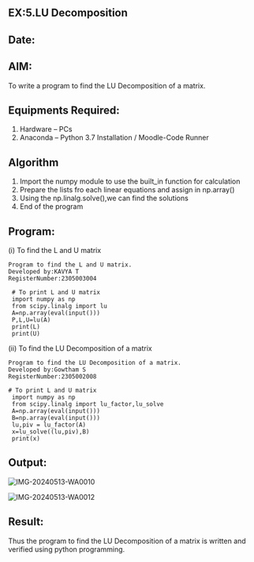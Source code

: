 ## EX:5.LU Decomposition 
## Date:
## AIM:
To write a program to find the LU Decomposition of a matrix.

## Equipments Required:
1. Hardware – PCs
2. Anaconda – Python 3.7 Installation / Moodle-Code Runner

## Algorithm
1. Import the numpy module to use the built_in function for calculation 
2. Prepare the lists fro each linear equations and assign in np.array()
3. Using the np.linalg.solve(),we can find the solutions
4. End of the program

## Program:
(i) To find the L and U matrix
```
Program to find the L and U matrix.
Developed by:KAVYA T
RegisterNumber:2305003004 
```
```
 # To print L and U matrix
 import numpy as np
 from scipy.linalg import lu
 A=np.array(eval(input()))
 P,L,U=lu(A)
 print(L)
 print(U)
```
(ii) To find the LU Decomposition of a matrix
```
Program to find the LU Decomposition of a matrix.
Developed by:Gowtham S
RegisterNumber:2305002008 
```
```
# To print L and U matrix
 import numpy as np
 from scipy.linalg import lu_factor,lu_solve
 A=np.array(eval(input()))
 B=np.array(eval(input()))
 lu,piv = lu_factor(A)
 x=lu_solve((lu,piv),B)
 print(x)
```

## Output:
![IMG-20240513-WA0010](https://github.com/gowxz/LU-Decomposition/assets/155504997/b9089a6f-a1ce-4b93-8fea-5dc75979e036)

![IMG-20240513-WA0012](https://github.com/gowxz/LU-Decomposition/assets/155504997/d048de1a-d873-447e-bb3e-6241213c4dcb)

## Result:
Thus the program to find the LU Decomposition of a matrix is written and verified using python programming.

